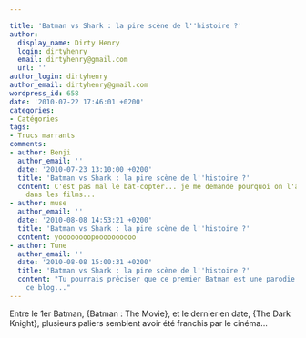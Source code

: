 ```yaml
---

title: 'Batman vs Shark : la pire scène de l''histoire ?'
author:
  display_name: Dirty Henry
  login: dirtyhenry
  email: dirtyhenry@gmail.com
  url: ''
author_login: dirtyhenry
author_email: dirtyhenry@gmail.com
wordpress_id: 658
date: '2010-07-22 17:46:01 +0200'
categories:
- Catégories
tags:
- Trucs marrants
comments:
- author: Benji
  author_email: ''
  date: '2010-07-23 13:10:00 +0200'
  title: 'Batman vs Shark : la pire scène de l''histoire ?'
  content: C'est pas mal le bat-copter... je me demande pourquoi on l'a jamais revu
    dans les films...
- author: muse
  author_email: ''
  date: '2010-08-08 14:53:21 +0200'
  title: 'Batman vs Shark : la pire scène de l''histoire ?'
  content: yoooooooopoooooooooo
- author: Tune
  author_email: ''
  date: '2010-08-08 15:00:31 +0200'
  title: 'Batman vs Shark : la pire scène de l''histoire ?'
  content: "Tu pourrais préciser que ce premier Batman est une parodie des comics...\r\nDécidément
    ce blog..."
---
```

Entre le 1er Batman, {Batman : The Movie}, et le dernier en date, {The Dark Knight}, plusieurs paliers semblent avoir été franchis par le cinéma...

<object width="500" height="306"><param name="movie" value="http://www.youtube.com/v/X0UJaprpxrk&amp;hl=fr_FR&amp;fs=1"></param><param name="allowFullScreen" value="true"></param><param name="allowscriptaccess" value="always"></param><embed src="http://www.youtube.com/v/X0UJaprpxrk&amp;hl=fr_FR&amp;fs=1" type="application/x-shockwave-flash" allowscriptaccess="always" allowfullscreen="true" width="500" height="306"></embed></object>
